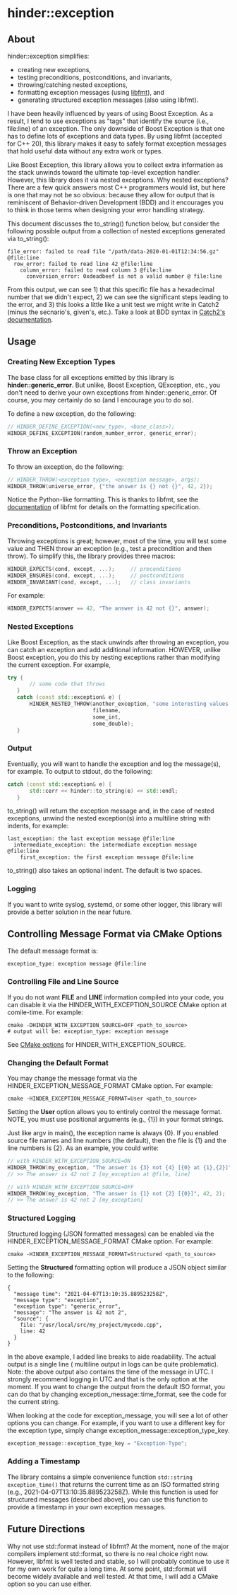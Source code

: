 # hinder::exception

## About

hinder::exception simplifies:

* creating new exceptions,
* testing preconditions, postconditions, and invariants,
* throwing/catching nested exceptions,
* formatting exception messages (using [libfmt](https://github.com/fmtlib/fmt)), and
* generating structured exception messages (also using libfmt).

I have been heavily influenced by years of using Boost Exception. As a result, I tend to use
exceptions as "tags" that identify the source (i.e., file:line) of an exception. The only downside
of Boost Exception is that one has to define lots of exceptions and data types. By using libfmt
(accepted for C++ 20), this library makes it easy to safely format exception messages that hold
useful data without any extra work or types.

Like Boost Exception, this library allows you to collect extra information as the stack unwinds 
toward the ultimate top-level exception handler. However, this library does it via nested 
exceptions. Why nested exceptions? There are a few quick answers most C++ programmers would list,
but here is one that may not be so obvious: because they allow for output that is reminiscent of 
Behavior-driven Development (BDD) and it encourages you to think in those terms when designing 
your error handling strategy. 

This document discusses the to_string() function below, but consider the following possible output 
from a collection of nested exceptions generated via to_string():

```text
file_error: failed to read file "/path/data-2020-01-01T12:34:56.gz" @file:line
  row_error: failed to read line 42 @file:line
    column_error: failed to read column 3 @file:line
      conversion_error: 0xdeadbeef is not a valid number @ file:line
```

From this output, we can see 1) that this specific file has a hexadecimal number that we didn't 
expect, 2) we can see the significant steps leading to the error, and 3) this looks a little 
like a unit test we might write in Catch2 (minus the secnario's, given's, etc.). Take a look at BDD 
syntax in 
[Catch2's documentation](https://github.com/catchorg/Catch2/blob/devel/docs/tutorial.md#bdd-style).

## Usage 

### Creating New Exception Types

The base class for all exceptions emitted by this library is **hinder::generic_error**. But unlike,
Boost Exception, QException, etc., you don't need to derive your own exceptions from 
hinder::generic_error. Of course, you may certainly do so (and I encourage you to do so).

To define a new exception, do the following:

```c++
// HINDER_DEFINE_EXCEPTION(<new_type>, <base_class>);
HINDER_DEFINE_EXCEPTION(random_number_error, generic_error);
```

### Throw an Exception

To throw an exception, do the following:

```c++
// HINDER_THROW(<exception type>, <exception message>, args);
HINDER_THROW(universe_error, {"the answer is {} not {}", 42, 2});
```

Notice the Python-like formatting. This is thanks to libfmt, see the
[documentation](https://fmt.dev/latest/index.html) of libfmt for details on the formatting
specification.

### Preconditions, Postconditions, and Invariants

Throwing exceptions is great; however, most of the time, you will test some value and THEN throw an 
exception (e.g., test a precondition and then throw). To simplify this, the library provides three 
macros:

```c++
HINDER_EXPECTS(cond, except, ...);     // preconditions
HINDER_ENSURES(cond, except, ...);     // postconditions
HINDER_INVARIANT(cond, except, ...);   // class invariants
```

For example:

```c++
HINDER_EXPECTS(answer == 42, "The answer is 42 not {}", answer);
```

### Nested Exceptions

Like Boost Exception, as the stack unwinds after throwing an exception, you can catch an exception
and add additional information. HOWEVER, unlike Boost exception, you do this by nesting exceptions
rather than modifying the current exception. For example,

```c++
try {
       // some code that throws
   }
   catch (const std::exception& e) {
       HINDER_NESTED_THROW(another_exception, "some interesting values: {} {} {}",    
                           filename,
                           some_int, 
                           some_double);
   }
```

### Output

Eventually, you will want to handle the exception and log the message(s), for example. To output
to stdout, do the following:
```c++
catch (const std::exception& e) {
       std::cerr << hinder::to_string(e) << std::endl;
   }
```

to_string() will return the exception message and, in the case of nested exceptions, unwind the
nested exception(s) into a multiline string with indents, for example:

```
last_exception: the last exception message @file:line
  intermediate_exception: the intermediate exception message @file:line
    first_exception: the first exception message @file:line
```

to_string() also takes an optional indent. The default is two spaces.

### Logging 

If you want to write syslog, systemd, or some other logger, this library will provide a better 
solution in the near future.

## Controlling Message Format via CMake Options

The default message format is:
```text
exception_type: exception message @file:line
```

### Controlling File and Line Source

If you do not want __FILE__ and __LINE__ information compiled into your code, you can disable it 
via the HINDER_WITH_EXCEPTION_SOURCE CMake option at comile-time. For example:

```shell
cmake -DHINDER_WITH_EXCEPTION_SOURCE=OFF <path_to_source>
# output will be: exception_type: exception message
```

See [CMake options](./cmake_options.md) for HINDER_WITH_EXCEPTION_SOURCE.

### Changing the Default Format

You may change the message format via the HINDER_EXCEPTION_MESSAGE_FORMAT CMake option. For example:

```shell
cmake -HINDER_EXCEPTION_MESSAGE_FORMAT=User <path_to_source>
```

Setting the **User** option allows you to entirely control the message format. NOTE, you must use 
positional arguments (e.g., {1}) in your format strings. 

Just like argv in main(), the exception name is always {0}. If you enabled source file names and 
line numbers (the default), then the file is {1} and the line numbers is {2}. As an example, you 
could write:

```c++
// with HINDER_WITH_EXCEPTION_SOURCE=ON
HINDER_THROW(my_exception, "The answer is {3} not {4} [{0} at {1},{2}]", 42, 2);
// >> The answer is 42 not 2 [my_exception at @file, line]

// with HINDER_WITH_EXCEPTION_SOURCE=OFF
HINDER_THROW(my_exception, "The answer is {1} not {2} [{0}]", 42, 2);
// >> The answer is 42 not 2 [my_exception]
```

### Structured Logging

Structured logging (JSON formatted messages) can be enabled via the HINDER_EXCEPTION_MESSAGE_FORMAT 
CMake option. For example:

```shell
cmake -HINDER_EXCEPTION_MESSAGE_FORMAT=Structured <path_to_source>
```

Setting the **Structured** formatting option will produce a JSON object similar to the following:

```json5
{
  "message time": "2021-04-07T13:10:35.889523258Z",
  "message type": "exception",
  "exception type": "generic_error",
  "message": "The answer is 42 not 2",
  "source": {
    file: "/usr/local/src/my_project/mycode.cpp",
    line: 42
  }
}
```

In the above example, I added line breaks to aide readability. The actual output is a single line (
multiline output in logs can be quite problematic). Note: the above output also contains the time of
the message in UTC. I strongly recommend logging in UTC and that is the only option at the moment.
If you want to change the output from the default ISO format, you can do that by changing
exception_message::time_format, see the code for the current string.

When looking at the code for exception_message, you will see a lot of other options you can change.
For example, if you want to use a different key for the exception type, simply change
exception_message::exception_type_key.

```c++
exception_message::exception_type_key = "Exception-Type";
```

### Adding a Timestamp

The library contains a simple convenience function ```std::string exception_time()``` that 
returns the current time as an ISO formatted string (e.g., 2021-04-07T13:10:35.889523258Z). 
While this function is used for structured messages (described above), you can use this function 
to provide a timestamp in your own exception messages.

## Future Directions

Why not use std::format instead of libfmt? At the moment, none of the major compilers implement
std::format, so there is no real choice right now. However, libfmt is well tested and stable, so I
will probably continue to use it for my own work for quite a long time. At some point, std::format
will become widely available and well tested. At that time, I will add a CMake option so you can use
either.
